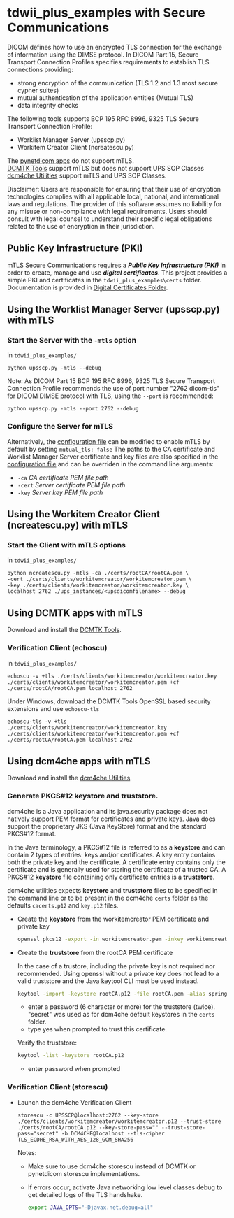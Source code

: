 # tdwii_plus_examples with Secure Communications

DICOM defines how to use an encrypted TLS connection for the exchange of information using the DIMSE protocol.
In DICOM Part 15, Secure Transport Connection Profiles specifies requirements to establish TLS connections providing:

- strong encryption of the communication (TLS 1.2 and 1.3 most secure cypher suites)
- mutual authentication of the application entities (Mutual TLS)
- data integrity checks

The following tools supports BCP 195 RFC 8996, 9325 TLS Secure Transport Connection Profile:

- Worklist Manager Server (upsscp.py)
- Workitem Creator Client (ncreatescu.py)

The [pynetdicom apps](https://pydicom.github.io/pynetdicom/dev/apps/index.html) do not support mTLS.  
[DCMTK Tools](https://support.dcmtk.org/docs/mod_dcmnet.html) support mTLS but does not support UPS SOP Classes
[dcm4che Utilities](https://web.dcm4che.org/dcm4che-utilities) support mTLS and UPS SOP Classes.

Disclaimer:
Users are responsible for ensuring that their use of encryption technologies complies with all applicable local, national, and international laws and regulations. The provider of this software assumes no liability for any misuse or non-compliance with legal requirements. Users should consult with legal counsel to understand their specific legal obligations related to the use of encryption in their jurisdiction.

## Public Key Infrastructure (PKI)

mTLS Secure Communications requires a **_Public Key Infrastructure (PKI)_** in order to create, manage and use **_digital certificates_**. This project provides a simple PKI and certificates in the `tdwii_plus_examples\certs` folder. Documentation is provided in [Digital Certificates Folder](../tdwii_plus_examples/certs/certs.md).

## Using the Worklist Manager Server (upsscp.py) with mTLS

### Start the Server with the `-mtls` option

in `tdwii_plus_examples/`

```shell
python upsscp.py -mtls --debug
```

Note: As DICOM Part 15 BCP 195 RFC 8996, 9325 TLS Secure Transport Connection Profile recommends the use of port number "2762 dicom-tls" for DICOM DIMSE protocol with TLS, using the `--port` is recommended:

```shell
python upsscp.py -mtls --port 2762 --debug
```

### Configure the Server for mTLS

Alternatively, the [configuration file](../tdwii_plus_examples/default.ini) can be modified to enable mTLS by default by setting `mutual_tls: false`
The paths to the CA certificate and Worklist Manager Server certificate and key files are also specified in the [configuration file](../tdwii_plus_examples/default.ini) and can be overriden in the command line arguments:

- `-ca` _CA certificate PEM file path_
- `-cert` _Server certificate PEM file path_
- `-key` _Server key PEM file path_

## Using the Workitem Creator Client (ncreatescu.py) with mTLS

### Start the Client with mTLS options

in `tdwii_plus_examples/`

```shell
python ncreatescu.py -mtls -ca ./certs/rootCA/rootCA.pem \
-cert ./certs/clients/workitemcreator/workitemcreator.pem \
-key ./certs/clients/workitemcreator/workitemcreator.key \
localhost 2762 ./ups_instances/<upsdicomfilename> --debug
```

## Using DCMTK apps with mTLS

Download and install the [DCMTK Tools](https://dcmtk.org/en/dcmtk/dcmtk-tools/).

### Verification Client (echoscu)

in `tdwii_plus_examples/`

```shell
echoscu -v +tls ./certs/clients/workitemcreator/workitemcreator.key ./certs/clients/workitemcreator/workitemcreator.pem +cf ./certs/rootCA/rootCA.pem localhost 2762
```

Under Windows, download the DCMTK Tools OpenSSL based security extensions and use `echoscu-tls`

```shell
echoscu-tls -v +tls ./certs/clients/workitemcreator/workitemcreator.key ./certs/clients/workitemcreator/workitemcreator.pem +cf ./certs/rootCA/rootCA.pem localhost 2762
```

## Using dcm4che apps with mTLS

Download and install the [dcm4che Utilities](https://dcmtk.org/en/dcmtk/dcmtk-tools/).

### Generate PKCS#12 keystore and truststore.

dcm4che is a Java application and its java.security package does not natively support PEM format for certificates and private keys. Java does support the proprietary JKS (Java KeyStore) format and the standard PKCS#12 format.

In the Java terminology, a PKCS#12 file is referred to as a **keystore** and can contain 2 types of entries: keys and/or certificates.
A key entry contains both the private key and the certificate.
A certificate entry contains only the certificate and is generally used for storing the certificate of a trusted CA.
A PKCS#12 **keystore** file containing only certificate entries is a **truststore**.

dcm4che utilities expects **keystore** and **truststore** files to be specified in the command line or to be present in the dcm4che `certs` folder as the defaults `cacerts.p12` and `key.p12` files.

- Create the **keystore** from the workitemcreator PEM certificate and private key

  ```zsh
  openssl pkcs12 -export -in workitemcreator.pem -inkey workitemcreator.key -out workitemcreator.p12 -passout pass:
  ```

- Create the **truststore** from the rootCA PEM certificate

  In the case of a trustore, including the private key is not required nor recommended. Using openssl without a private key does not lead to a valid truststore and the Java keytool CLI must be used instead.

  ```zsh
  keytool -import -keystore rootCA.p12 -file rootCA.pem -alias springfieldgenCA
  ```

  - enter a password (6 character or more) for the truststore (twice). "secret" was used as for dcm4che default keystores in the `certs` folder.
  - type yes when prompted to trust this certificate.

  Verify the truststore:

  ```zsh
  keytool -list -keystore rootCA.p12
  ```

  - enter password when prompted

### Verification Client (storescu)

- Launch the dcm4che Verification Client

  ```shell
  storescu -c UPSSCP@localhost:2762 --key-store ./certs/clients/workitemcreator/workitemcreator.p12 --trust-store ./certs/rootCA/rootCA.p12 --key-store-pass="" --trust-store-pass="secret" -b DCM4CHE@localhost --tls-cipher TLS_ECDHE_RSA_WITH_AES_128_GCM_SHA256
  ```

  Notes:

  - Make sure to use dcm4che storescu instead of DCMTK or pynetdicom storescu implementations.
  - If errors occur, activate Java networking low level classes debug to get detailed logs of the TLS handshake.

    ```zsh
    export JAVA_OPTS="-Djavax.net.debug=all"
    ```
